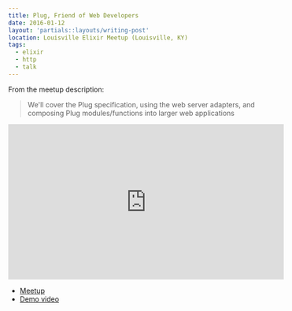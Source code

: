 ```yaml
---
title: Plug, Friend of Web Developers
date: 2016-01-12
layout: 'partials::layouts/writing-post'
location: Louisville Elixir Meetup (Louisville, KY)
tags:
  - elixir
  - http
  - talk
---
```


From the meetup description:

> We'll cover the Plug specification, using the web server adapters, and composing Plug modules/functions into larger web applications

<iframe width="560" height="315" src="https://www.youtube.com/embed/-gev84S9_-c" frameborder="0" allowfullscreen></iframe>

<script async class="speakerdeck-embed" data-id="1a5cbc36e345476687f1bbd7d7a6c8a8" data-ratio="1.77777777777778" src="//speakerdeck.com/assets/embed.js"></script>

* [Meetup](http://www.meetup.com/Elixir-Louisville/events/227947449/)
* [Demo video](https://www.youtube.com/watch?v=tfRD_e-yvOE)
